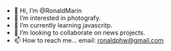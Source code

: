 - 👋 Hi, I’m @RonaldMarin
- 👀 I’m interested in photografy.
- 🌱 I’m currently learning javascritp.
- 💞️ I’m looking to collaborate on news projects.
- 📫 How to reach me... email: ronaldphw@gmail.com

<!---
Kiddmac/Kiddmac is a ✨ special ✨ repository because its `README.md` (this file) appears on your GitHub profile.
You can click the Preview link to take a look at your changes.
--->
